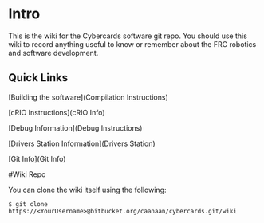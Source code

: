 # Intro

This is the wiki for the Cybercards software git repo.  You should use this wiki to record anything useful to know or remember about the FRC robotics and software development.  

## Quick Links

[Building the software](Compilation Instructions)

[cRIO Instructions](cRIO Info)

[Debug Information](Debug Instructions)

[Drivers Station Information](Drivers Station)

[Git Info](Git Info)

#Wiki Repo

You can clone the wiki itself using the following:

```
$ git clone https://<YourUsername>@bitbucket.org/caanaan/cybercards.git/wiki
```

